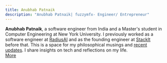 ```yaml
---
title: Anubhab Patnaik
description: "Anubhab Patnaik| fuzzymfx- Engineer/ Entrepreneur"
---
```


**Anubhab Patnaik**, a software engineer from India and a Master's student in Computer Engineering at New York University. I previously worked as a software engineer at [RadiusAI](https://radius.ai/) and as the founding engineer at [StackIt](https://www.linkedin.com/feed/update/urn:li:activity:7145664348022013952/) before that. This is a space for my philosophical musings and [recent updates](/current.html). I share insights on tech and reflections on my life.  
[ More <i class="fa-solid fa-arrow-right" ></i>](/about.html)

[<i class="fa-solid fa-envelope" style="color: #777;"></i>](mailto:anubhabr50@gmail.com)